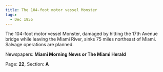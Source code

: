 ```yaml
---  
title: The 104-foot motor vessel Monster  
tags:  
  - Dec 1955  
---  
```

  
The 104-foot motor vessel Monster, damaged by hitting the 17th Avenue bridge while leaving the Miami River, sinks 75 miles northeast of Miami. Salvage operations are planned.  
  
Newspapers: **Miami Morning News or The Miami Herald**  
  
Page: **22**, Section: **A** 
